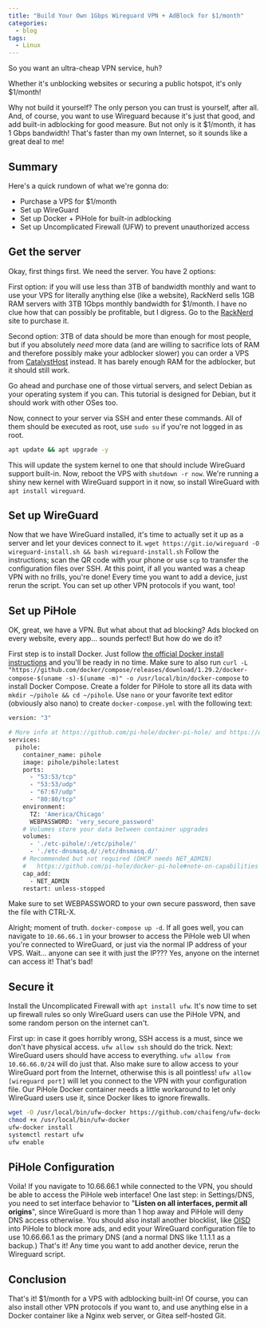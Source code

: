 ```yaml
---
title: "Build Your Own 1Gbps Wireguard VPN + AdBlock for $1/month"
categories:
  - blog
tags:
  - Linux
---
```


So you want an ultra-cheap VPN service, huh?

Whether it's unblocking websites or securing a public hotspot, it's only $1/month!

Why not build it yourself? The only person you can trust is yourself, after all. And, of course, you want to use Wireguard because it's just that good, and add built-in adblocking for good measure. But not only is it $1/month, it has 1 Gbps bandwidth! That's faster than my own Internet, so it sounds like a great deal to me!

## Summary

Here's a quick rundown of what we're gonna do:

- Purchase a VPS for $1/month
- Set up WireGuard
- Set up Docker + PiHole for built-in adblocking
- Set up Uncomplicated Firewall (UFW) to prevent unauthorized access

## Get the server

Okay, first things first. We need the server.
You have 2 options:

First option: if you will use less than 3TB of bandwidth monthly and want to use your VPS for literally anything else (like a website), RackNerd sells 1GB RAM servers with 3TB 1Gbps monthly bandwidth for $1/month. I have no clue how that can possibly be profitable, but I digress. Go to the [RackNerd](https://my.racknerd.com/cart.php?a=add&pid=358) site to purchase it.

Second option: 3TB of data should be more than enough for most people, but if you absolutely _need_ more data (and are willing to sacrifice lots of RAM and therefore possibly make your adblocker slower) you can order a VPS from [CatalystHost](https://portal.catalysthost.com/cart.php?a=add&pid=174) instead. It has barely enough RAM for the adblocker, but it should still work.

Go ahead and purchase one of those virtual servers, and select Debian as your operating system if you can. This tutorial is designed for Debian, but it should work with other OSes too.

Now, connect to your server via SSH and enter these commands. All of them should be executed as root, use `sudo su` if you're not logged in as root.

```bash
apt update && apt upgrade -y
```

This will update the system kernel to one that should include WireGuard support built-in. Now, reboot the VPS with `shutdown -r now`.  We're running a shiny new kernel with WireGuard support in it now, so install WireGuard with `apt install wireguard`.

## Set up WireGuard

Now that we have WireGuard installed, it's time to actually set it up as a server and let your devices connect to it.
`wget https://git.io/wireguard -O wireguard-install.sh && bash wireguard-install.sh`
Follow the instructions; scan the QR code with your phone or use `scp` to transfer the configuration files over SSH. At this point, if all you wanted was a cheap VPN with no frills, you're done! Every time you want to add a device, just rerun the script. You can set up other VPN protocols if you want, too!

## Set up PiHole

OK, great, we have a VPN. But what about that ad blocking? Ads blocked on every website, every app... sounds perfect! But how do we do it?

First step is to install Docker. Just follow [the official Docker install instructions](https://docs.docker.com/engine/install/debian/) and you'll be ready in no time. Make sure to also run `curl -L "https://github.com/docker/compose/releases/download/1.29.2/docker-compose-$(uname -s)-$(uname -m)" -o /usr/local/bin/docker-compose` to install Docker Compose. Create a folder for PiHole to store all its data with `mkdir ~/pihole && cd ~/pihole`.  Use `nano` or your favorite text editor (obviously also nano) to create `docker-compose.yml` with the following text:

```bash
version: "3"

# More info at https://github.com/pi-hole/docker-pi-hole/ and https://docs.pi-hole.net/
services:
  pihole:
    container_name: pihole
    image: pihole/pihole:latest
    ports:
      - "53:53/tcp"
      - "53:53/udp"
      - "67:67/udp"
      - "80:80/tcp"
    environment:
      TZ: 'America/Chicago'
      WEBPASSWORD: 'very_secure_password'
    # Volumes store your data between container upgrades
    volumes:
      - './etc-pihole/:/etc/pihole/'
      - './etc-dnsmasq.d/:/etc/dnsmasq.d/'
    # Recommended but not required (DHCP needs NET_ADMIN)
    #   https://github.com/pi-hole/docker-pi-hole#note-on-capabilities
    cap_add:
      - NET_ADMIN
    restart: unless-stopped
```

Make sure to set WEBPASSWORD to your own secure password, then save the file with CTRL-X.

Alright; moment of truth. `docker-compose up -d`. If all goes well, you can navigate to `10.66.66.1` in your browser to access the PiHole web UI when you're connected to WireGuard, or just via the normal IP address of your VPS. Wait... anyone can see it with just the IP??? Yes, anyone on the internet can access it! That's bad!

## Secure it

Install the Uncomplicated Firewall with `apt install ufw`. It's now time to set up firewall rules so only WireGuard users can use the PiHole VPN, and some random person on the internet can't.

First up: in case it goes horribly wrong, SSH access is a must, since we don't have physical access. `ufw allow ssh` should do the trick.
Next: WireGuard users should have access to everything. `ufw allow from 10.66.66.0/24` will do just that. Also make sure to allow access to your WireGuard port from the Internet, otherwise this is all pointless! `ufw allow [wireguard port]` will let you connect to the VPN with your configuration file.
Our PiHole Docker container needs a little workaround to let only WireGuard users use it, since Docker likes to ignore firewalls.

```bash
wget -O /usr/local/bin/ufw-docker https://github.com/chaifeng/ufw-docker/raw/master/ufw-docker
chmod +x /usr/local/bin/ufw-docker
ufw-docker install
systemctl restart ufw
ufw enable
```

## PiHole Configuration

Voila! If you navigate to 10.66.66.1 while connected to the VPN, you should be able to access the PiHole web interface! One last step: in Settings/DNS, you need to set interface behavior to "**Listen on all interfaces, permit all origins**", since WireGuard is more than 1 hop away and PiHole will deny DNS access otherwise. You should also install another blocklist, like [OISD](oisd.nl/downloads) into PiHole to block more ads, and edit your WireGuard configuration file to use 10.66.66.1 as the primary DNS (and a normal DNS like 1.1.1.1 as a backup.) That's it! Any time you want to add another device, rerun the Wireguard script.

## Conclusion

That's it! $1/month for a VPS with adblocking built-in! Of course, you can also install other VPN protocols if you want to, and use anything else in a Docker container like a Nginx web server, or Gitea self-hosted Git.

